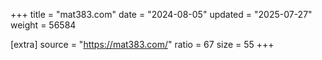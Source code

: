 +++
title = "mat383.com"
date = "2024-08-05"
updated = "2025-07-27"
weight = 56584

[extra]
source = "https://mat383.com/"
ratio = 67
size = 55
+++
